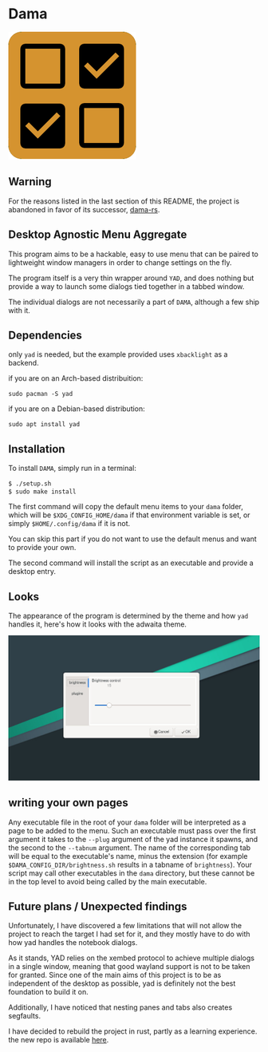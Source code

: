 # Dama
![](Icon.png)

## Warning

For the reasons listed in the last section of this README, the project is abandoned in favor of its 
successor, [dama-rs](https://github.com/ap29600/dama-rs).

## Desktop Agnostic Menu Aggregate

This program aims to be a hackable, easy to use menu that can be paired to 
lightweight window managers in order to change settings on the fly.

The program itself is a very thin wrapper around `YAD`, and does nothing but provide
a way to launch some dialogs tied together in a tabbed window.

The individual dialogs are not necessarily a part of `DAMA`, although a few ship with it.

## Dependencies

only `yad` is needed, but the example provided uses `xbacklight` as a backend.

if you are on an Arch-based distribuition:

~~~
sudo pacman -S yad
~~~

if you are on a Debian-based distribution:

~~~
sudo apt install yad
~~~


## Installation

To install `DAMA`, simply run in a terminal:

~~~
$ ./setup.sh
$ sudo make install
~~~

The first command will copy the default menu items to your `dama` folder, 
which will be `$XDG_CONFIG_HOME/dama` if that environment variable is set,
or simply `$HOME/.config/dama` if it is not.

You can skip this part if you do not want to use the default menus and want to provide your own.

The second command will install the script as an executable and provide a desktop entry.

## Looks

The appearance of the program is determined by the theme and how `yad` handles it, here's how it looks
with the adwaita theme.

![](screenshot.jpg)

## writing your own pages

Any executable file in the root of your `dama` folder will be interpreted as a page to 
be added to the menu. Such an executable must pass over the first argument it takes to the
`--plug` argument of the yad instance it spawns, and the second to the `--tabnum` argument.
The name of the corresponding tab will be equal to the executable's name, minus the extension
(for example `$DAMA_CONFIG_DIR/brightness.sh` results in a tabname of `brightness`).
Your script may call other executables in the `dama` directory, but these cannot be in the top 
level to avoid being called by the main executable.

## Future plans / Unexpected findings

Unfortunately, I have discovered a few limitations that will not allow the project to reach the target
I had set for it, and they mostly have to do with how yad handles the notebook dialogs.

As it stands, YAD relies on the xembed protocol to achieve multiple dialogs in a single window, meaning
that good wayland support is not to be taken for granted. Since one of the main aims of this project is
to be as independent of the desktop as possible, yad is definitely not the best foundation to build it on.

Additionally, I have noticed that nesting panes and tabs also creates segfaults.

I have decided to rebuild the project in rust, partly as a learning experience. 
the new repo is available [here](https://github.com/ap29600/dama-rs).
